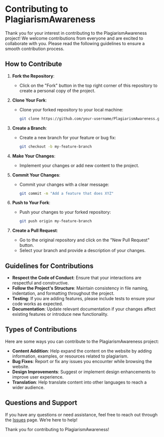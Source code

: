 # Contributing to PlagiarismAwareness

Thank you for your interest in contributing to the PlagiarismAwareness project! We welcome contributions from everyone and are excited to collaborate with you. Please read the following guidelines to ensure a smooth contribution process.

## How to Contribute

1. **Fork the Repository**: 
   - Click on the "Fork" button in the top right corner of this repository to create a personal copy of the project.

2. **Clone Your Fork**: 
   - Clone your forked repository to your local machine:
     ```bash
     git clone https://github.com/your-username/PlagiarismAwareness.git
     ```

3. **Create a Branch**: 
   - Create a new branch for your feature or bug fix:
     ```bash
     git checkout -b my-feature-branch
     ```

4. **Make Your Changes**: 
   - Implement your changes or add new content to the project.

5. **Commit Your Changes**: 
   - Commit your changes with a clear message:
     ```bash
     git commit -m "Add a feature that does XYZ"
     ```

6. **Push to Your Fork**: 
   - Push your changes to your forked repository:
     ```bash
     git push origin my-feature-branch
     ```

7. **Create a Pull Request**: 
   - Go to the original repository and click on the "New Pull Request" button.
   - Select your branch and provide a description of your changes.

## Guidelines for Contributions

- **Respect the Code of Conduct**: Ensure that your interactions are respectful and constructive.
- **Follow the Project's Structure**: Maintain consistency in file naming, indentation, and formatting throughout the project.
- **Testing**: If you are adding features, please include tests to ensure your code works as expected.
- **Documentation**: Update relevant documentation if your changes affect existing features or introduce new functionality.

## Types of Contributions

Here are some ways you can contribute to the PlagiarismAwareness project:

- **Content Addition**: Help expand the content on the website by adding information, examples, or resources related to plagiarism.
- **Bug Fixes**: Report or fix any issues you encounter while browsing the website.
- **Design Improvements**: Suggest or implement design enhancements to improve user experience.
- **Translation**: Help translate content into other languages to reach a wider audience.



## Questions and Support

If you have any questions or need assistance, feel free to reach out through the [Issues](https://github.com/CodeSphere360/PlagiarismAwareness/issues) page. We’re here to help!

Thank you for contributing to PlagiarismAwareness!

